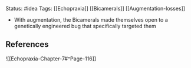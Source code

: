 Status: #idea
Tags: [[Echopraxia]] [[Bicamerals]] [[Augmentation-losses]]

* With augmentation, the Bicamerals made themselves open to a genetically engineered bug that specifically targeted them

## References

![[Echopraxia-Chapter-7#^Page-116]]
